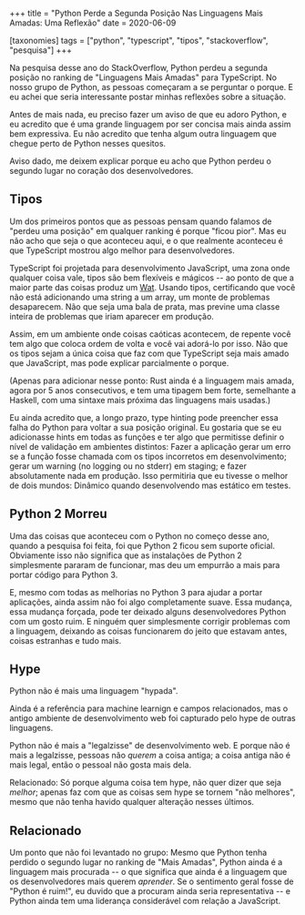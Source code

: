 +++
title = "Python Perde a Segunda Posição Nas Linguagens Mais Amadas: Uma Reflexão"
date = 2020-06-09

[taxonomies]
tags = ["python", "typescript", "tipos", "stackoverflow", "pesquisa"]
+++

Na pesquisa desse ano do StackOverflow, Python perdeu a segunda posição no
ranking de "Linguagens Mais Amadas" para TypeScript. No nosso grupo de Python,
as pessoas começaram a se perguntar o porque. E eu achei que seria
interessante postar minhas reflexões sobre a situação.

<!-- more -->

Antes de mais nada, eu preciso fazer um aviso de que eu adoro Python, e eu
acredito que é uma grande linguagem por ser concisa mais ainda assim bem
expressiva. Eu não acredito que tenha algum outra linguagem que chegue perto
de Python nesses quesitos.

Aviso dado, me deixem explicar porque eu acho que Python perdeu o segundo
lugar no coração dos desenvolvedores.

## Tipos

Um dos primeiros pontos que as pessoas pensam quando falamos de "perdeu uma
posição" em qualquer ranking é porque "ficou pior". Mas eu não acho que seja o
que aconteceu aqui, e o que realmente aconteceu é que TypeScript mostrou algo
melhor para desenvolvedores.

TypeScript foi projetada para desenvolvimento JavaScript, uma zona onde
qualquer coisa vale, tipos são bem flexíveis e mágicos -- ao ponto de que a
maior parte das coisas produz um
[Wat](https://www.destroyallsoftware.com/talks/wat). Usando tipos,
certificando que você não está adicionando uma string a um array, um monte de
problemas desaparecem. Não que seja uma bala de prata, mas previne uma classe
inteira de problemas que iriam aparecer em produção.

Assim, em um ambiente onde coisas caóticas acontecem, de repente você tem algo
que coloca ordem de volta e você vai adorá-lo por isso. Não que os tipos sejam
a única coisa que faz com que TypeScript seja mais amado que JavaScript, mas
pode explicar parcialmente o porque.

(Apenas para adicionar nesse ponto: Rust ainda é a linguagem mais amada, agora
por 5 anos consecutivos, e tem uma tipagem bem forte, semelhante a Haskell,
com uma sintaxe mais próxima das linguagens mais usadas.)

Eu ainda acredito que, a longo prazo, type hinting pode preencher essa falha
do Python para voltar a sua posição original. Eu gostaria que se eu
adicionasse hints em todas as funções e ter algo que permitisse definir o
nível de validação em ambientes distintos: Fazer a aplicação gerar um erro se
a função fosse chamada com os tipos incorretos em desenvolvimento; gerar um
warning (no logging ou no stderr) em staging; e fazer absolutamente nada em
produção. Isso permitiria que eu tivesse o melhor de dois mundos: Dinâmico
quando desenvolvendo mas estático em testes.

## Python 2 Morreu

Uma das coisas que aconteceu com o Python no começo desse ano, quando a
pesquisa foi feita, foi que Python 2 ficou sem suporte oficial. Obviamente
isso não significa que as instalações de Python 2 simplesmente pararam de
funcionar, mas deu um empurrão a mais para portar código para Python 3.

E, mesmo com todas as melhorias no Python 3 para ajudar a portar aplicações,
ainda assim não foi algo completamente suave. Essa mudança, essa mudança
forçada, pode ter deixado alguns desenvolvedores Python com um gosto ruim. E
ninguém quer simplesmente corrigir problemas com a linguagem, deixando as
coisas funcionarem do jeito que estavam antes, coisas estranhas e tudo mais.

## Hype

Python não é mais uma linguagem "hypada".

Ainda é a referência para machine learnign e campos relacionados, mas o antigo
ambiente de desenvolvimento web foi capturado pelo hype de outras linguagens.

Python não é mais a "legalzisse" de desenvolvimento web. E porque não é mais a
legalzisse, pessoas não _querem_ a coisa antiga; a coisa antiga não é mais
legal, então o pessoal não gosta mais dela.

Relacionado: Só porque alguma coisa tem hype, não quer dizer que seja
_melhor_; apenas faz com que as coisas sem hype se tornem "não melhores",
mesmo que não tenha havido qualquer alteração nesses últimos.

## Relacionado

Um ponto que não foi levantado no grupo: Mesmo que Python tenha perdido o
segundo lugar no ranking de "Mais Amadas", Python ainda é a linguagem mais
procurada -- o que significa que ainda é a linguagem que os desenvolvedores
mais querem _aprender_. Se o sentimento geral fosse de "Python é ruim!", eu
duvido que a procuram ainda seria representativa -- e Python ainda tem uma
liderança considerável com relação a JavaScript.

<!-- 
vim:spelllang=pt:
-->
